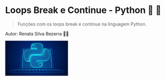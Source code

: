 # Loops Break e Continue - Python 🤯 🐍
 >Funções com os loops break e continue na linguagem Python.
 
 Autor: Renata Silva Bezerra 👩‍💻
 
 
 <img src="Imagem/py.jpg" width=200>
